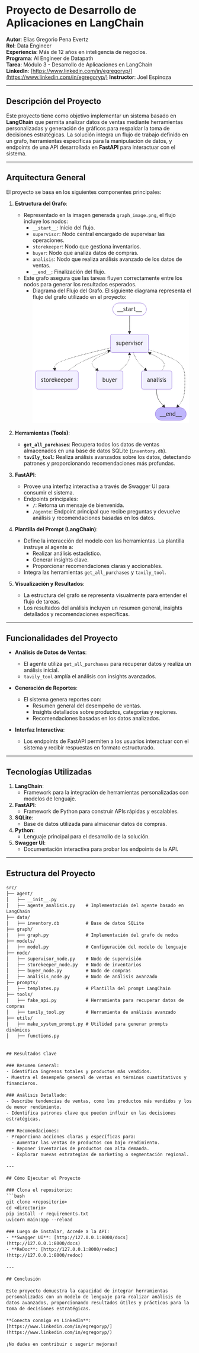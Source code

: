 # Proyecto de Desarrollo de Aplicaciones en LangChain

**Autor**: Elias Gregorio Pena Evertz  
**Rol**: Data Engineer  
**Experiencia**: Más de 12 años en inteligencia de negocios.  
**Programa**: AI Engineer de Datapath  
**Tarea**: Módulo 3 - Desarrollo de Aplicaciones en LangChain  
**LinkedIn**: [https://www.linkedin.com/in/egregoryp/](https://www.linkedin.com/in/egregoryp/)
**Instructor**: Joel Espinoza 

---

## Descripción del Proyecto

Este proyecto tiene como objetivo implementar un sistema basado en **LangChain** que permita analizar datos de ventas mediante herramientas personalizadas y generación de gráficos para respaldar la toma de decisiones estratégicas. La solución integra un flujo de trabajo definido en un grafo, herramientas específicas para la manipulación de datos, y endpoints de una API desarrollada en **FastAPI** para interactuar con el sistema.

---

## Arquitectura General

El proyecto se basa en los siguientes componentes principales:

1. **Estructura del Grafo**:
   - Representado en la imagen generada `graph_image.png`, el flujo incluye los nodos:
     - `__start__`: Inicio del flujo.
     - `supervisor`: Nodo central encargado de supervisar las operaciones.
     - `storekeeper`: Nodo que gestiona inventarios.
     - `buyer`: Nodo que analiza datos de compras.
     - `analisis`: Nodo que realiza análisis avanzado de los datos de ventas.
     - `__end__`: Finalización del flujo.
   - Este grafo asegura que las tareas fluyen correctamente entre los nodos para generar los resultados esperados.
     - Diagrama del Flujo del Grafo. El siguiente diagrama representa el flujo del grafo utilizado en el proyecto:
       ![Diagrama del Grafo](graph_image.png)


2. **Herramientas (Tools)**:
   - **`get_all_purchases`**: Recupera todos los datos de ventas almacenados en una base de datos SQLite (`inventory.db`).
   - **`tavily_tool`**: Realiza análisis avanzados sobre los datos, detectando patrones y proporcionando recomendaciones más profundas.

3. **FastAPI**:
   - Provee una interfaz interactiva a través de Swagger UI para consumir el sistema.
   - Endpoints principales:
     - `/`: Retorna un mensaje de bienvenida.
     - `/agente`: Endpoint principal que recibe preguntas y devuelve análisis y recomendaciones basadas en los datos.

4. **Plantilla del Prompt (LangChain)**:
   - Define la interacción del modelo con las herramientas. La plantilla instruye al agente a:
     - Realizar análisis estadístico.
     - Generar insights clave.
     - Proporcionar recomendaciones claras y accionables.
   - Integra las herramientas `get_all_purchases` y `tavily_tool`.

5. **Visualización y Resultados**:
   - La estructura del grafo se representa visualmente para entender el flujo de tareas.
   - Los resultados del análisis incluyen un resumen general, insights detallados y recomendaciones específicas.

---

## Funcionalidades del Proyecto

- **Análisis de Datos de Ventas**:
  - El agente utiliza `get_all_purchases` para recuperar datos y realiza un análisis inicial.
  - `tavily_tool` amplía el análisis con insights avanzados.

- **Generación de Reportes**:
  - El sistema genera reportes con:
    - Resumen general del desempeño de ventas.
    - Insights detallados sobre productos, categorías y regiones.
    - Recomendaciones basadas en los datos analizados.

- **Interfaz Interactiva**:
  - Los endpoints de FastAPI permiten a los usuarios interactuar con el sistema y recibir respuestas en formato estructurado.

---

## Tecnologías Utilizadas

1. **LangChain**:
   - Framework para la integración de herramientas personalizadas con modelos de lenguaje.
2. **FastAPI**:
   - Framework de Python para construir APIs rápidas y escalables.
3. **SQLite**:
   - Base de datos utilizada para almacenar datos de compras.
4. **Python**:
   - Lenguaje principal para el desarrollo de la solución.
5. **Swagger UI**:
   - Documentación interactiva para probar los endpoints de la API.

---

## Estructura del Proyecto

```plaintext
src/
├── agent/
│   ├── __init__.py
│   ├── agente_analisis.py    # Implementación del agente basado en LangChain
├── data/
│   ├── inventory.db          # Base de datos SQLite
├── graph/
│   ├── graph.py              # Implementación del grafo de nodos
├── models/
│   ├── model.py              # Configuración del modelo de lenguaje
├── node/
│   ├── supervisor_node.py    # Nodo de supervisión
│   ├── storekeeper_node.py   # Nodo de inventarios
│   ├── buyer_node.py         # Nodo de compras
│   ├── analisis_node.py      # Nodo de análisis avanzado
├── prompts/
│   ├── templates.py          # Plantilla del prompt LangChain
├── tools/
│   ├── fake_api.py           # Herramienta para recuperar datos de compras
│   ├── tavily_tool.py        # Herramienta de análisis avanzado
├── utils/
│   ├── make_system_prompt.py # Utilidad para generar prompts dinámicos
│   ├── functions.py


## Resultados Clave

### Resumen General:
- Identifica ingresos totales y productos más vendidos.
- Muestra el desempeño general de ventas en términos cuantitativos y financieros.

### Análisis Detallado:
- Describe tendencias de ventas, como los productos más vendidos y los de menor rendimiento.
- Identifica patrones clave que pueden influir en las decisiones estratégicas.

### Recomendaciones:
- Proporciona acciones claras y específicas para:
  - Aumentar las ventas de productos con bajo rendimiento.
  - Reponer inventarios de productos con alta demanda.
  - Explorar nuevas estrategias de marketing o segmentación regional.

---

## Cómo Ejecutar el Proyecto

### Clona el repositorio:
```bash
git clone <repositorio>
cd <directorio>
pip install -r requirements.txt
uvicorn main:app --reload

### Luego de instalar, Accede a la API:
- **Swagger UI**: [http://127.0.0.1:8000/docs](http://127.0.0.1:8000/docs)
- **ReDoc**: [http://127.0.0.1:8000/redoc](http://127.0.0.1:8000/redoc)

---

## Conclusión

Este proyecto demuestra la capacidad de integrar herramientas personalizadas con un modelo de lenguaje para realizar análisis de datos avanzados, proporcionando resultados útiles y prácticos para la toma de decisiones estratégicas.

**Conecta conmigo en LinkedIn**: [https://www.linkedin.com/in/egregoryp/](https://www.linkedin.com/in/egregoryp/)

¡No dudes en contribuir o sugerir mejoras!
